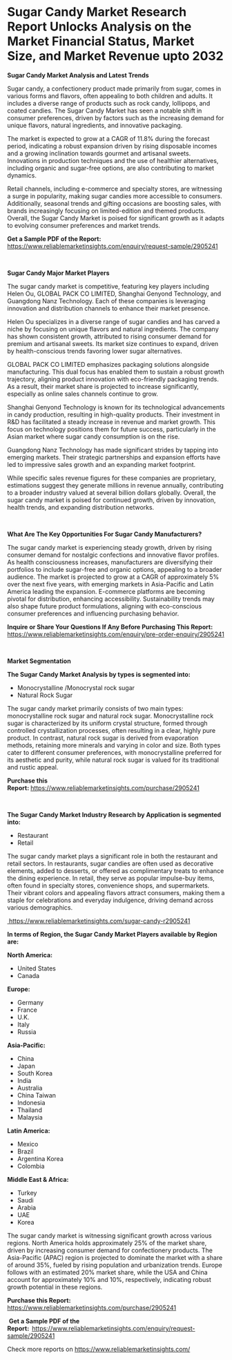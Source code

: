 <p><h1>Sugar Candy Market Research Report Unlocks Analysis on the Market Financial Status, Market Size, and Market Revenue upto 2032</h1></p><p><strong>Sugar Candy Market Analysis and Latest Trends</strong></p>
<p><p>Sugar candy, a confectionery product made primarily from sugar, comes in various forms and flavors, often appealing to both children and adults. It includes a diverse range of products such as rock candy, lollipops, and coated candies. The Sugar Candy Market has seen a notable shift in consumer preferences, driven by factors such as the increasing demand for unique flavors, natural ingredients, and innovative packaging.</p><p>The market is expected to grow at a CAGR of 11.8% during the forecast period, indicating a robust expansion driven by rising disposable incomes and a growing inclination towards gourmet and artisanal sweets. Innovations in production techniques and the use of healthier alternatives, including organic and sugar-free options, are also contributing to market dynamics. </p><p>Retail channels, including e-commerce and specialty stores, are witnessing a surge in popularity, making sugar candies more accessible to consumers. Additionally, seasonal trends and gifting occasions are boosting sales, with brands increasingly focusing on limited-edition and themed products. Overall, the Sugar Candy Market is poised for significant growth as it adapts to evolving consumer preferences and market trends.</p></p>
<p><strong>Get a Sample PDF of the Report:&nbsp;</strong> <a href="https://www.reliablemarketinsights.com/enquiry/request-sample/2905241?utm_campaign=3015&utm_medium=2&utm_source=Github&utm_content=ia&utm_term=12032025&utm_id=sugar-candy">https://www.reliablemarketinsights.com/enquiry/request-sample/2905241</a></p>
<p>&nbsp;</p>
<p><strong>Sugar Candy Major Market Players</strong></p>
<p><p>The sugar candy market is competitive, featuring key players including Helen Ou, GLOBAL PACK CO LIMITED, Shanghai Genyond Technology, and Guangdong Nanz Technology. Each of these companies is leveraging innovation and distribution channels to enhance their market presence.</p><p>Helen Ou specializes in a diverse range of sugar candies and has carved a niche by focusing on unique flavors and natural ingredients. The company has shown consistent growth, attributed to rising consumer demand for premium and artisanal sweets. Its market size continues to expand, driven by health-conscious trends favoring lower sugar alternatives.</p><p>GLOBAL PACK CO LIMITED emphasizes packaging solutions alongside manufacturing. This dual focus has enabled them to sustain a robust growth trajectory, aligning product innovation with eco-friendly packaging trends. As a result, their market share is projected to increase significantly, especially as online sales channels continue to grow.</p><p>Shanghai Genyond Technology is known for its technological advancements in candy production, resulting in high-quality products. Their investment in R&D has facilitated a steady increase in revenue and market growth. This focus on technology positions them for future success, particularly in the Asian market where sugar candy consumption is on the rise.</p><p>Guangdong Nanz Technology has made significant strides by tapping into emerging markets. Their strategic partnerships and expansion efforts have led to impressive sales growth and an expanding market footprint.</p><p>While specific sales revenue figures for these companies are proprietary, estimations suggest they generate millions in revenue annually, contributing to a broader industry valued at several billion dollars globally. Overall, the sugar candy market is poised for continued growth, driven by innovation, health trends, and expanding distribution networks.</p></p>
<p>&nbsp;</p>
<p><strong>What Are The Key Opportunities For Sugar Candy Manufacturers?</strong></p>
<p><p>The sugar candy market is experiencing steady growth, driven by rising consumer demand for nostalgic confections and innovative flavor profiles. As health consciousness increases, manufacturers are diversifying their portfolios to include sugar-free and organic options, appealing to a broader audience. The market is projected to grow at a CAGR of approximately 5% over the next five years, with emerging markets in Asia-Pacific and Latin America leading the expansion. E-commerce platforms are becoming pivotal for distribution, enhancing accessibility. Sustainability trends may also shape future product formulations, aligning with eco-conscious consumer preferences and influencing purchasing behavior.</p></p>
<p><strong>Inquire or Share Your Questions If Any Before Purchasing This Report:</strong> <a href="https://www.reliablemarketinsights.com/enquiry/pre-order-enquiry/2905241?utm_campaign=3015&utm_medium=2&utm_source=Github&utm_content=ia&utm_term=12032025&utm_id=sugar-candy">https://www.reliablemarketinsights.com/enquiry/pre-order-enquiry/2905241</a></p>
<p>&nbsp;</p>
<p><strong>Market Segmentation</strong></p>
<p><strong>The Sugar Candy Market Analysis by types is segmented into:</strong></p>
<p><ul><li>Monocrystalline /Monocrystal rock sugar</li><li>Natural Rock Sugar</li></ul></p>
<p><p>The sugar candy market primarily consists of two main types: monocrystalline rock sugar and natural rock sugar. Monocrystalline rock sugar is characterized by its uniform crystal structure, formed through controlled crystallization processes, often resulting in a clear, highly pure product. In contrast, natural rock sugar is derived from evaporation methods, retaining more minerals and varying in color and size. Both types cater to different consumer preferences, with monocrystalline preferred for its aesthetic and purity, while natural rock sugar is valued for its traditional and rustic appeal.</p></p>
<p><strong>Purchase this Report:&nbsp;</strong><a href="https://www.reliablemarketinsights.com/purchase/2905241?utm_campaign=3015&utm_medium=2&utm_source=Github&utm_content=ia&utm_term=12032025&utm_id=sugar-candy">https://www.reliablemarketinsights.com/purchase/2905241</a></p>
<p>&nbsp;</p>
<p><strong>The Sugar Candy Market Industry Research by Application is segmented into:</strong></p>
<p><ul><li>Restaurant</li><li>Retail</li></ul></p>
<p><p>The sugar candy market plays a significant role in both the restaurant and retail sectors. In restaurants, sugar candies are often used as decorative elements, added to desserts, or offered as complimentary treats to enhance the dining experience. In retail, they serve as popular impulse-buy items, often found in specialty stores, convenience shops, and supermarkets. Their vibrant colors and appealing flavors attract consumers, making them a staple for celebrations and everyday indulgence, driving demand across various demographics.</p></p>
<p><a href="https://www.reliablemarketinsights.com/sugar-candy-r2905241?utm_campaign=3015&utm_medium=2&utm_source=Github&utm_content=ia&utm_term=12032025&utm_id=sugar-candy">&nbsp;https://www.reliablemarketinsights.com/sugar-candy-r2905241</a></p>
<p><strong>In terms of Region, the Sugar Candy Market Players available by Region are:</strong></p>
<p>
    <p> <strong> North America: </strong>
        <ul>
            <li>United States</li>
            <li>Canada</li>
        </ul>
        </p> 
    <p> <strong> Europe: </strong>
        <ul>
            <li>Germany</li>
            <li>France</li>
            <li>U.K.</li>
            <li>Italy</li>
            <li>Russia</li>
        </ul>
        </p> 
    <p> <strong> Asia-Pacific: </strong>
        <ul>
            <li>China</li>
            <li>Japan</li>
            <li>South Korea</li>
            <li>India</li>
            <li>Australia</li>
            <li>China Taiwan</li>
            <li>Indonesia</li>
            <li>Thailand</li>
            <li>Malaysia</li>
        </ul>
        </p> 
    <p> <strong> Latin America: </strong>
        <ul>
            <li>Mexico</li>
            <li>Brazil</li>
            <li>Argentina Korea</li>
            <li>Colombia</li>
        </ul>
        </p> 
    <p> <strong> Middle East & Africa: </strong>
        <ul>
            <li>Turkey</li>
            <li>Saudi</li>
            <li>Arabia</li>
            <li>UAE</li>
            <li>Korea</li>
        </ul>
    </p>
    </p>
<p><p>The sugar candy market is witnessing significant growth across various regions. North America holds approximately 25% of the market share, driven by increasing consumer demand for confectionery products. The Asia-Pacific (APAC) region is projected to dominate the market with a share of around 35%, fueled by rising population and urbanization trends. Europe follows with an estimated 20% market share, while the USA and China account for approximately 10% and 10%, respectively, indicating robust growth potential in these regions.</p></p>
<p><strong>Purchase this Report: </strong><a href="https://www.reliablemarketinsights.com/purchase/2905241?utm_campaign=3015&utm_medium=2&utm_source=Github&utm_content=ia&utm_term=12032025&utm_id=sugar-candy">https://www.reliablemarketinsights.com/purchase/2905241</a></p>
<p>&nbsp;<strong>Get a Sample PDF of the Report:&nbsp;&nbsp;</strong><a href="https://www.reliablemarketinsights.com/enquiry/request-sample/2905241?utm_campaign=3015&utm_medium=2&utm_source=Github&utm_content=ia&utm_term=12032025&utm_id=sugar-candy">https://www.reliablemarketinsights.com/enquiry/request-sample/2905241</a></p>
<p><strong></strong></p>
<p>Check more reports on <a href="https://www.reliablemarketinsights.com/?utm_campaign=3015&utm_medium=2&utm_source=Github&utm_content=ia&utm_term=12032025&utm_id=sugar-candy">https://www.reliablemarketinsights.com/</a></p>